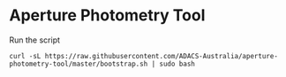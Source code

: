 # Aperture Photometry Tool
Run the script

```shell
curl -sL https://raw.githubusercontent.com/ADACS-Australia/aperture-photometry-tool/master/bootstrap.sh | sudo bash
```

